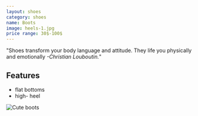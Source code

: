 ```yaml
---
layout: shoes
category: shoes
name: Boots
image: heels-1.jpg
price range: 30$-100$
---
```


"Shoes transform your body language and attitude. They life you physically and emotionally *-Christian Louboutin.*"

## Features

- flat bottoms
- high- heel

![Cute boots](http://www.google.ca/imgres?imgurl=&imgrefurl=http%3A%2F%2Fwww.aliexpress.com%2Fstore%2Fproduct%2F2013-fashion-genuine-leather-high-heels-boots-for-women-platform-women-s-boot-sexy-leopard-womens%2F514834_708404216.html&h=0&w=0&tbnid=ZCBh4JY-8j5gwM&tbnh=225&tbnw=225&zoom=1&docid=JfEY1V1_98-WlM&ei=YPomU7KXN6rK0AHho4DYDg&ved=0CAUQsCUoAQ)

